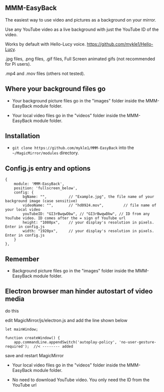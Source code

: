 ## MMM-EasyBack

The easiest way to use video and pictures as a background on your mirror.

Use any YouTube video as a live background with just the YouTube ID of the video.

Works by default with Hello-Lucy voice. https://github.com/mykle1/Hello-Lucy.

.jpg files, .png files, .gif files, Full Screen animated gifs (not recommended for Pi users).

.mp4 and .mov files (others not tested).

## Where your background files go

* Your background picture files go in the "images" folder inside the MMM-EasyBack module folder.

* Your local video files go in the "videos" folder inside the MMM-EasyBack module folder.

## Installation

* `git clone https://github.com/mykle1/MMM-EasyBack` into the `~/MagicMirror/modules` directory.

## Config.js entry and options

```
{
    module: 'MMM-EasyBack',
    position: 'fullscreen_below',
    config: {
        bgName: "",          // "Example.jpg", the file name of your background image (case sensitive)
        videoName: "",       // "hd0924.mov",         // file name of your local video
        youTubeID: "GI3rBwqwDbw", // "GI3rBwqwDbw", // ID from any YouTube video. ID comes after the = sign of YouTube url
        height: "1080px",    // your display's resolution in pixels. Enter in config.js
        width: "1920px",     // your display's resolution in pixels. Enter in config.js
    }
},
```

## Remember

* Background picture files go in the "images" folder inside the MMM-EasyBack module folder.

## Electron browser man hinder autostart of video media

do this

edit MagicMirror/js/electron.js
and add the line shown below

```
let mainWindow;

function createWindow() {
    app.commandLine.appendSwitch('autoplay-policy', 'no-user-gesture-required');  //< -------- added
```
    
save and restart MagicMirror

* Your local video files go in the "videos" folder inside the MMM-EasyBack module folder.

* No need to download YouTube video. You only need the ID from the YouTube url
